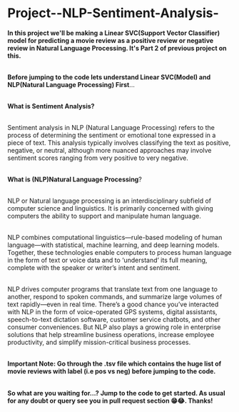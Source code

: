 # Project--NLP-Sentiment-Analysis-

<table>
  
**In this project we'll be making a Linear SVC(Support Vector Classifier) model for predicting a movie review as a positive review or negative review in Natural Language Processing. It's Part 2 of previous project on this.** <br></br>


**Before jumping to the code lets understand Linear SVC(Model) and NLP(Natural Language Processing) First**...<br></br>

**What is Sentiment Analysis?** <br></br>

Sentiment analysis in NLP (Natural Language Processing) refers to the process of determining the sentiment or emotional tone expressed in a piece of text. 
This analysis typically involves classifying the text as positive, negative, or neutral, although more nuanced approaches may involve sentiment scores ranging from very positive to very negative.<br></br>


**What is (NLP)Natural Language Processing**?<br></br>

NLP or Natural language processing is an interdisciplinary subfield of computer science and linguistics. It is primarily concerned with giving computers the ability to support and manipulate human language.<br></br>

NLP combines computational linguistics—rule-based modeling of human language—with statistical, machine learning, and deep learning models. Together, these technologies enable computers to process human language in the form of text or voice data and to ‘understand’ its full meaning, complete with the speaker or writer’s intent and sentiment.<br></br>

NLP drives computer programs that translate text from one language to another, respond to spoken commands, and summarize large volumes of text rapidly—even in real time. There’s a good chance you’ve interacted with NLP in the form of voice-operated GPS systems, digital assistants, speech-to-text dictation software, customer service chatbots, and other consumer conveniences. But NLP also plays a growing role in enterprise solutions that help streamline business operations, increase employee productivity, and simplify mission-critical business processes.<br></br>


**Important Note: Go through the .tsv file which contains the huge list of movie reviews with label (i.e pos vs neg) before jumping to the code.**


</table>

**So what are you waiting for...? Jump to the code to get started. As usual for any doubt or query see you in pull request section 😁😂. Thanks!**


